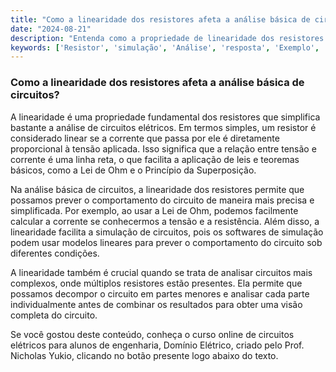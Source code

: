 ```yaml
---
title: "Como a linearidade dos resistores afeta a análise básica de circuitos?"
date: "2024-08-21"
description: "Entenda como a propriedade de linearidade dos resistores influencia a análise básica de circuitos elétricos."
keywords: ['Resistor', 'simulação', 'Análise', 'resposta', 'Exemplo', 'Linearidade', 'Básica']
---
```


### Como a linearidade dos resistores afeta a análise básica de circuitos?

A linearidade é uma propriedade fundamental dos resistores que simplifica bastante a análise de circuitos elétricos. Em termos simples, um resistor é considerado linear se a corrente que passa por ele é diretamente proporcional à tensão aplicada. Isso significa que a relação entre tensão e corrente é uma linha reta, o que facilita a aplicação de leis e teoremas básicos, como a Lei de Ohm e o Princípio da Superposição.

Na análise básica de circuitos, a linearidade dos resistores permite que possamos prever o comportamento do circuito de maneira mais precisa e simplificada. Por exemplo, ao usar a Lei de Ohm, podemos facilmente calcular a corrente se conhecermos a tensão e a resistência. Além disso, a linearidade facilita a simulação de circuitos, pois os softwares de simulação podem usar modelos lineares para prever o comportamento do circuito sob diferentes condições.

A linearidade também é crucial quando se trata de analisar circuitos mais complexos, onde múltiplos resistores estão presentes. Ela permite que possamos decompor o circuito em partes menores e analisar cada parte individualmente antes de combinar os resultados para obter uma visão completa do circuito.

Se você gostou deste conteúdo, conheça o curso online de circuitos elétricos para alunos de engenharia, Domínio Elétrico, criado pelo Prof. Nicholas Yukio, clicando no botão presente logo abaixo do texto.